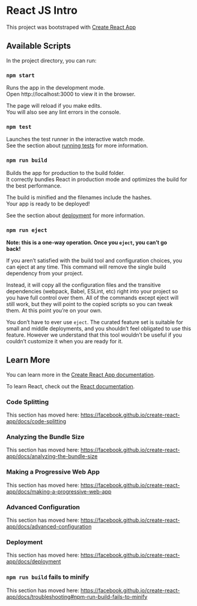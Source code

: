 ﻿# React JS Intro
 
 This project was bootstraped with [Create React App](https://github.com/facebook/create-react-app)
 
 ## Available Scripts
 
 In the project directory, you can run:
 
 ### `npm start`
 
Runs the app in the development mode. <br>
Open http://localhost:3000 to view it in the browser.

The page will reload if you make edits. <br>
You will also see any lint errors in the console.

 ### `npm test`
 
Launches the test runner in the interactive watch mode.  <br>
See the section about [running tests](https://create-react-app.dev/docs/running-tests/) for more information.

### `npm run build`

Builds the app for production to the build folder. <br>
It correctly bundles React in production mode and optimizes the build for the best performance.

The build is minified and the filenames include the hashes. <br>
Your app is ready to be deployed!

See the section about [deployment](https://create-react-app.dev/docs/deployment/) for more information.

### `npm run eject`

**Note: this is a one-way operation. Once you `eject`, you can’t go <br> back!**

If you aren’t satisfied with the build tool and configuration choices, you <br> can eject at any time. This command will remove the single build <br> dependency from your project.

Instead, it will copy all the configuration files and the transitive <br> dependencies (webpack, Babel, ESLint, etc) right into your project so <br> you have full control over them. All of the commands except eject will <br> still work, but they will point to the copied scripts so you can tweak <br> them. At this point you’re on your own.

You don’t have to ever use `eject`. The curated feature set is suitable for small and middle deployments, and you shouldn’t feel obligated to use this feature. However we understand that this tool wouldn’t be useful if you couldn’t customize it when you are ready for it.

## Learn More 

You can learn more in the [Create React App documentation](https://facebook.github.io/create-react-app/docs/getting-started).

To learn React, check out the [React documentation](https://reactjs.org).

### Code Splitting 

This section has moved here: https://facebook.github.io/create-react-app/docs/code-splitting

### Analyzing the Bundle Size

This section has moved here: https://facebook.github.io/create-react-app/docs/analyzing-the-bundle-size

### Making a Progressive Web App

This section has moved here: https://facebook.github.io/create-react-app/docs/making-a-progressive-web-app

### Advanced Configuration

This section has moved here: https://facebook.github.io/create-react-app/docs/advanced-configuration

### Deployment

This section has moved here: https://facebook.github.io/create-react-app/docs/deployment

### `npm run build` fails to minify

This section has moved here: https://facebook.github.io/create-react-app/docs/troubleshooting#npm-run-build-fails-to-minify

